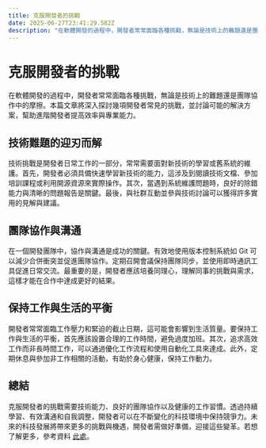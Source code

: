 ```yaml
---
title: 克服開發者的挑戰
date: 2025-06-27T23:41:29.582Z
description: "在軟體開發的過程中，開發者常常面臨各種挑戰，無論是技術上的難題還是團隊協作中的摩擦。本篇文章將深入探討幾項開發者常見的挑戰，並討論可能的解決方案，幫助進階開發者提高效率與專業能力。"
---
```


# 克服開發者的挑戰

在軟體開發的過程中，開發者常常面臨各種挑戰，無論是技術上的難題還是團隊協作中的摩擦。本篇文章將深入探討幾項開發者常見的挑戰，並討論可能的解決方案，幫助進階開發者提高效率與專業能力。

## 技術難題的迎刃而解

技術挑戰是開發者日常工作的一部分，常常需要面對新技術的學習或舊系統的維護。首先，開發者必須具備快速學習新技術的能力，這涉及到閱讀技術文檔、參加培訓課程或利用開源資源來實際操作。其次，當遇到系統維護問題時，良好的除錯能力與清晰的問題報告是關鍵。最後，與社群互動並參與技術討論可以獲得許多實用的見解與建議。

## 團隊協作與溝通

在一個開發團隊中，協作與溝通是成功的關鍵。有效地使用版本控制系統如 Git 可以減少合併衝突並促進團隊協作。定期召開會議保持團隊同步，並使用即時通訊工具促進日常交流。最重要的是，開發者應該培養同理心，理解同事的挑戰與需求，這樣才能在合作中達成更好的結果。

## 保持工作與生活的平衡

開發者常常面臨工作壓力和緊迫的截止日期，這可能會影響到生活質量。要保持工作與生活的平衡，首先應該設置合理的工作時間，避免過度加班。其次，追求高效工作而非長時間工作，可以通過優化工作流程和使用自動化工具來達成。此外，定期休息與參加非工作相關的活動，有助於身心健康，保持工作動力。

## 總結

克服開發者的挑戰需要技術能力、良好的團隊協作以及健康的工作習慣。透過持續學習、有效溝通和自我調整，開發者可以在不斷變化的科技環境中保持競爭力。未來的科技發展將帶來更多的挑戰與機遇，開發者需做好準備，迎接這些變革。若想了解更多，參考資料 [此處](https://www.example.com)。